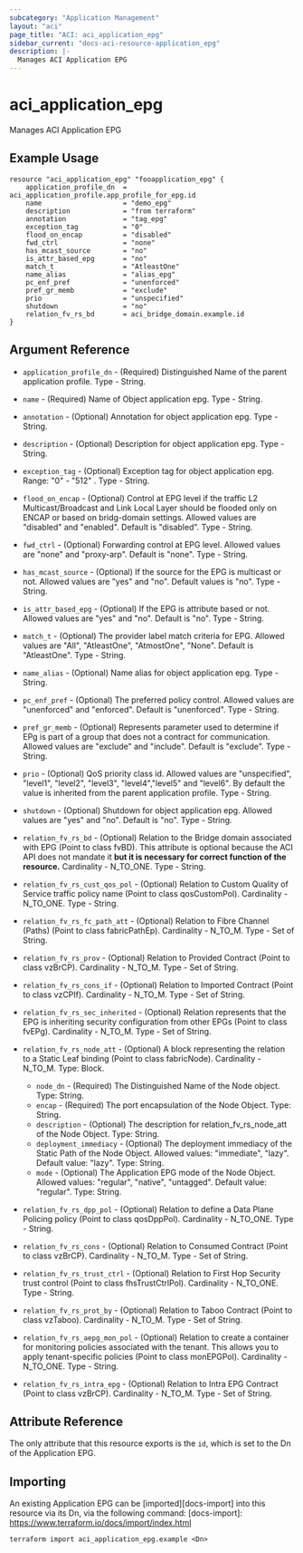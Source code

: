 ```yaml
---
subcategory: "Application Management"
layout: "aci"
page_title: "ACI: aci_application_epg"
sidebar_current: "docs-aci-resource-application_epg"
description: |-
  Manages ACI Application EPG
---
```


# aci_application_epg

Manages ACI Application EPG

## Example Usage

```hcl
resource "aci_application_epg" "fooapplication_epg" {
    application_profile_dn  = aci_application_profile.app_profile_for_epg.id
    name                    = "demo_epg"
    description             = "from terraform"
    annotation              = "tag_epg"
    exception_tag           = "0"
    flood_on_encap          = "disabled"
    fwd_ctrl                = "none"
    has_mcast_source        = "no"
    is_attr_based_epg       = "no"
    match_t                 = "AtleastOne"
    name_alias              = "alias_epg"
    pc_enf_pref             = "unenforced"
    pref_gr_memb            = "exclude"
    prio                    = "unspecified"
    shutdown                = "no"
    relation_fv_rs_bd       = aci_bridge_domain.example.id
}
```

## Argument Reference ##
* `application_profile_dn` - (Required) Distinguished Name of the parent application profile. Type - String.
* `name` - (Required) Name of Object application epg. Type - String.
* `annotation` - (Optional) Annotation for object application epg. Type - String.
* `description` - (Optional) Description for object application epg. Type - String.
* `exception_tag` - (Optional) Exception tag for object application epg. Range: "0" - "512" . Type - String.
* `flood_on_encap` - (Optional) Control at EPG level if the traffic L2 Multicast/Broadcast and Link Local Layer should be flooded only on ENCAP or based on bridg-domain settings. Allowed values are "disabled" and "enabled". Default is "disabled". Type - String.
* `fwd_ctrl` - (Optional) Forwarding control at EPG level. Allowed values are "none" and "proxy-arp". Default is "none". Type - String.
* `has_mcast_source` - (Optional) If the source for the EPG is multicast or not. Allowed values are "yes" and "no". Default values is "no". Type - String.
* `is_attr_based_epg` - (Optional) If the EPG is attribute based or not. Allowed values are "yes" and "no". Default is "no". Type - String.
* `match_t` - (Optional) The provider label match criteria for EPG. Allowed values are "All", "AtleastOne", "AtmostOne", "None". Default is "AtleastOne". Type - String.
* `name_alias` - (Optional) Name alias for object application epg. Type - String.
* `pc_enf_pref` - (Optional) The preferred policy control. Allowed values are "unenforced" and "enforced". Default is "unenforced". Type - String.
* `pref_gr_memb` - (Optional) Represents parameter used to determine if EPg is part of a group that does not a contract for communication. Allowed values are "exclude" and "include". Default is "exclude". Type - String.
* `prio` - (Optional) QoS priority class id. Allowed values are "unspecified", "level1", "level2", "level3", "level4","level5" and "level6". By default the value is inherited from the parent application profile. Type - String.
* `shutdown` - (Optional) Shutdown for object application epg. Allowed values are "yes" and "no". Default is "no". Type - String.

* `relation_fv_rs_bd` - (Optional) Relation to the Bridge domain associated with EPG (Point to class fvBD). This attribute is optional because the ACI API does not mandate it **but it is necessary for correct function of the resource.** Cardinality - N_TO_ONE. Type - String.

* `relation_fv_rs_cust_qos_pol` - (Optional) Relation to Custom Quality of Service traffic policy name (Point to class qosCustomPol). Cardinality - N_TO_ONE. Type - String.
<!-- tenant -> policies -> protocol -> Custom QoS -->

* `relation_fv_rs_fc_path_att` - (Optional) Relation to Fibre Channel (Paths) (Point to class fabricPathEp). Cardinality - N_TO_M. Type - Set of String.

* `relation_fv_rs_prov` - (Optional) Relation to Provided Contract (Point to class vzBrCP). Cardinality - N_TO_M. Type - Set of String.

* `relation_fv_rs_cons_if` - (Optional) Relation to Imported Contract (Point to class vzCPIf). Cardinality - N_TO_M. Type - Set of String.

* `relation_fv_rs_sec_inherited` - (Optional) Relation represents that the EPG is inheriting security configuration from other EPGs (Point to class fvEPg). Cardinality - N_TO_M. Type - Set of String.

* `relation_fv_rs_node_att` - (Optional) A block representing the relation to a Static Leaf binding (Point to class fabricNode). Cardinality - N_TO_M. Type: Block.

  - `node_dn` - (Required) The Distinguished Name of the Node object. Type: String.
  - `encap` - (Required) The port encapsulation of the Node Object. Type: String.
  - `description` - (Optional) The description for relation_fv_rs_node_att of the Node Object. Type: String.
  - `deployment_immediacy` - (Optional) The deployment immediacy of the Static Path of the Node Object. Allowed values: "immediate", "lazy". Default value: "lazy". Type: String.
  - `mode` - (Optional) The Application EPG mode of the Node Object. Allowed values: "regular", "native", "untagged". Default value: "regular". Type: String.
<!-- tenant -> Application Profile -> EPG ->Static Leaf -->

* `relation_fv_rs_dpp_pol` - (Optional) Relation to define a Data Plane Policing policy (Point to class qosDppPol). Cardinality - N_TO_ONE. Type - String.
<!-- tenant -> policies -> protocol -> Data Plane Policing -->

* `relation_fv_rs_cons` - (Optional) Relation to Consumed Contract (Point to class vzBrCP). Cardinality - N_TO_M. Type - Set of String.

* `relation_fv_rs_trust_ctrl` - (Optional) Relation to First Hop Security trust control (Point to class fhsTrustCtrlPol). Cardinality - N_TO_ONE. Type - String.
<!-- tenant -> policies -> protocol -> First Hop Security -->

* `relation_fv_rs_prot_by` - (Optional) Relation to Taboo Contract (Point to class vzTaboo). Cardinality - N_TO_M. Type - Set of String.

* `relation_fv_rs_aepg_mon_pol` - (Optional) Relation to create a container for monitoring policies associated with the tenant. This allows you to apply tenant-specific policies (Point to class monEPGPol). Cardinality - N_TO_ONE. Type - String.
<!-- tenant -> policies -> Monitoring -->

* `relation_fv_rs_intra_epg` - (Optional) Relation to Intra EPG Contract (Point to class vzBrCP). Cardinality - N_TO_M. Type - Set of String.


## Attribute Reference

The only attribute that this resource exports is the `id`, which is set to the
Dn of the Application EPG.

## Importing

An existing Application EPG can be [imported][docs-import] into this resource via its Dn, via the following command:
[docs-import]: https://www.terraform.io/docs/import/index.html

```
terraform import aci_application_epg.example <Dn>
```
